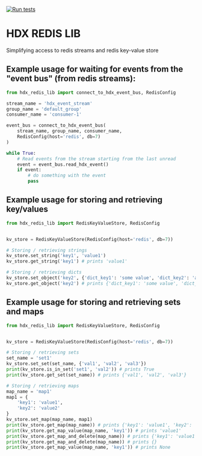 [![Run tests](https://github.com/OCHA-DAP/hdx-redis-lib/actions/workflows/run-tests.yml/badge.svg)](https://github.com/OCHA-DAP/hdx-redis-lib/actions/workflows/run-tests.yml)

HDX REDIS LIB
=============

Simplifying access to redis streams and redis key-value store

Example usage for waiting for events from the "event bus" (from redis streams):
-------------------------------------------------------------------------------

```python
from hdx_redis_lib import connect_to_hdx_event_bus, RedisConfig

stream_name = 'hdx_event_stream'
group_name = 'default_group'
consumer_name = 'consumer-1' 

event_bus = connect_to_hdx_event_bus(
    stream_name, group_name, consumer_name,
    RedisConfig(host='redis', db=7)
)

while True:
    # Read events from the stream starting from the last unread
    event = event_bus.read_hdx_event()
    if event:
        # do something with the event
        pass
```

Example usage for storing and retrieving key/values
---------------------------------------------------

```python
from hdx_redis_lib import RedisKeyValueStore, RedisConfig


kv_store = RedisKeyValueStore(RedisConfig(host='redis', db=7))

# Storing / retrieving strings
kv_store.set_string('key1', 'value1')
kv_store.get_string('key1') # prints 'value1'

# Storing / retrieving dicts
kv_store.set_object('key2', {'dict_key1': 'some value', 'dict_key2': 'another_value'})
kv_store.get_object('key2') # prints {'dict_key1': 'some value', 'dict_key2': 'another_value'}
```

Example usage for storing and retrieving sets and maps
------------------------------------------------------

```python
from hdx_redis_lib import RedisKeyValueStore, RedisConfig


kv_store = RedisKeyValueStore(RedisConfig(host='redis', db=7))

# Storing / retrieving sets
set_name = 'set1'
kv_store.set_set(set_name, {'val1', 'val2', 'val3'})
print(kv_store.is_in_set('set1', 'val2')) # prints True
print(kv_store.get_set(set_name)) # prints {'val1', 'val2', 'val3'}

# Storing / retrieving maps
map_name = 'map1'
map1 = {
    'key1': 'value1',
    'key2': 'value2'
}
kv_store.set_map(map_name, map1)
print(kv_store.get_map(map_name)) # prints {'key1': 'value1', 'key2': 'value2'}
print(kv_store.get_map_value(map_name, 'key1')) # prints 'value1'
print(kv_store.get_map_and_delete(map_name)) # prints {'key1': 'value1', 'key2': 'value2'}
print(kv_store.get_map_and_delete(map_name)) # prints {}
print(kv_store.get_map_value(map_name, 'key1')) # prints None
```